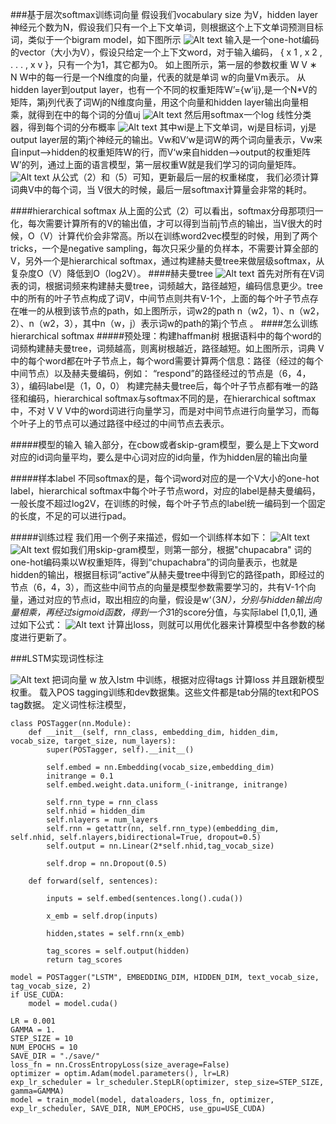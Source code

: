 
###基于层次softmax训练词向量
假设我们vocabulary size 为V，hidden layer 神经元个数为N，假设我们只有一个上下文单词，则根据这个上下文单词预测目标词，类似于一个bigram model，如下图所示
![Alt text](./1.1.png)
输入是一个one-hot编码的vector（大小为V），假设只给定一个上下文word，对于输入编码， { x 1 , x 2 , . . . , x v }，只有一个为1，其它都为0。
如上图所示，第一层的参数权重 W V ∗ N 
W中的每一行是一个N维度的向量，代表的就是单词 w的向量Vm表示。
从hidden layer到output layer，也有一个不同的权重矩阵W’={w’ij},是一个N*V的矩阵，第j列代表了词Wj的N维度向量，用这个向量和hidden layer输出向量相乘，就得到在中的每个词的分值uj
![Alt text](./1.2.png)
然后用softmax一个log 线性分类器，得到每个词的分布概率
![Alt text](./1.3.png)
其中wi是上下文单词，wj是目标词，yj是output layer层的第j个神经元的输出。Vw和V‘w是词W的两个词向量表示，Vw来自input–>hidden的权重矩阵W的行，而V‘w来自hidden—>output的权重矩阵W’的列，通过上面的语言模型，第一层权重W就是我们学习的词向量矩阵。
![Alt text](./1.4.png)
从公式（2）和（5）可知，更新最后一层的权重梯度， 我们必须计算词典V中的每个词，当 V很大的时候，最后一层softmax计算量会非常的耗时。

####hierarchical softmax
从上面的公式（2）可以看出，softmax分母那项归一化，每次需要计算所有的V的输出值，才可以得到当前j节点的输出，当V很大的时候，O（V）计算代价会非常高。所以在训练word2vec模型的时候，用到了两个tricks，一个是negative sampling，每次只采少量的负样本，不需要计算全部的V，另外一个是hierarchical softmax，通过构建赫夫曼tree来做层级softmax，从复杂度O（V）降低到O（log2V）。
####赫夫曼tree
![Alt text](./1.5.png)
首先对所有在V词表的词，根据词频来构建赫夫曼tree，词频越大，路径越短，编码信息更少。tree中的所有的叶子节点构成了词V，中间节点则共有V-1个，上面的每个叶子节点存在唯一的从根到该节点的path，如上图所示，词w2的path n（w2，1）、n（w2，2）、n（w2，3），其中n（w，j）表示词w的path的第j个节点	。
####怎么训练hierarchical softmax
#####预处理：构建haffman树
根据语料中的每个word的词频构建赫夫曼tree，词频越高，则离树根越近，路径越短。如上图所示，词典 V中的每个word都在叶子节点上，每个word需要计算两个信息：路径（经过的每个中间节点）以及赫夫曼编码，例如：
“respond”的路径经过的节点是（6，4，3），编码label是（1，0，0）
构建完赫夫曼tree后，每个叶子节点都有唯一的路径和编码，hierarchical softmax与softmax不同的是，在hierarchical softmax中，不对 V V V中的word词进行向量学习，而是对中间节点进行向量学习，而每个叶子上的节点可以通过路径中经过的中间节点去表示。

#####模型的输入
输入部分，在cbow或者skip-gram模型，要么是上下文word对应的id词向量平均，要么是中心词对应的id向量，作为hidden层的输出向量

#####样本label
不同softmax的是，每个词word对应的是一个V大小的one-hot label，hierarchical softmax中每个叶子节点word，对应的label是赫夫曼编码，一般长度不超过log2V，在训练的时候，每个叶子节点的label统一编码到一个固定的长度，不足的可以进行pad。

#####训练过程
我们用一个例子来描述，假如一个训练样本如下：
![Alt text](./1.6.png)
![Alt text](./1.7.png)
假如我们用skip-gram模型，则第一部分，根据"chupacabra" 词的one-hot编码乘以W权重矩阵，得到“chupachabra”的词向量表示，也就是hidden的输出，根据目标词“active”从赫夫曼tree中得到它的路径path，即经过的节点（6，4，3），而这些中间节点的向量是模型参数需要学习的，共有V-1个向量，通过对应的节点id，取出相应的向量，假设是w‘（3*N），分别与hidden输出向量相乘，再经过sigmoid函数，得到一个3*1的score分值，与实际label [1,0,1], 通过如下公式：
![Alt text](./1.8.png)
计算出loss，则就可以用优化器来计算模型中各参数的梯度进行更新了。



###LSTM实现词性标注

![Alt text](./LSTM.png)
把词向量 w 放入lstm 中训练，根据对应得tags 计算loss 并且跟新模型权重。
载入POS tagging训练和dev数据集。这些文件都是tab分隔的text和POS tag数据。
定义词性标注模型，

```
class POSTagger(nn.Module):
    def __init__(self, rnn_class, embedding_dim, hidden_dim, vocab_size, target_size, num_layers):
        super(POSTagger, self).__init__()

        self.embed = nn.Embedding(vocab_size,embedding_dim)
        initrange = 0.1
        self.embed.weight.data.uniform_(-initrange, initrange)

        self.rnn_type = rnn_class
        self.nhid = hidden_dim
        self.nlayers = num_layers
        self.rnn = getattr(nn, self.rnn_type)(embedding_dim, self.nhid, self.nlayers,bidirectional=True, dropout=0.5)
        self.output = nn.Linear(2*self.nhid,tag_vocab_size)

        self.drop = nn.Dropout(0.5)

    def forward(self, sentences):

        inputs = self.embed(sentences.long().cuda())

        x_emb = self.drop(inputs)

        hidden,states = self.rnn(x_emb)

        tag_scores = self.output(hidden)
        return tag_scores
```

```
model = POSTagger("LSTM", EMBEDDING_DIM, HIDDEN_DIM, text_vocab_size, tag_vocab_size, 2)
if USE_CUDA:
    model = model.cuda()
```

```
LR = 0.001
GAMMA = 1.
STEP_SIZE = 10
NUM_EPOCHS = 10
SAVE_DIR = "./save/"
loss_fn = nn.CrossEntropyLoss(size_average=False)
optimizer = optim.Adam(model.parameters(), lr=LR)
exp_lr_scheduler = lr_scheduler.StepLR(optimizer, step_size=STEP_SIZE, gamma=GAMMA)
model = train_model(model, dataloaders, loss_fn, optimizer, exp_lr_scheduler, SAVE_DIR, NUM_EPOCHS, use_gpu=USE_CUDA)
```


